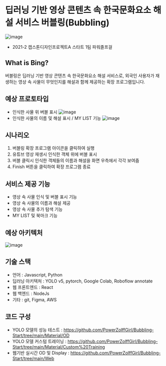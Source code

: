 # 딥러닝 기반 영상 콘텐츠 속 한국문화요소 해설 서비스 버블링(Bubbling)
![image](https://user-images.githubusercontent.com/78165538/145298017-ea6bacb5-0023-47a8-8c65-9356740d73a2.png)
- 2021-2 캡스톤디자인프로젝트A 스타트 1팀 파워졸프걸
## What is Bing?
버블링은 딥러닝 기반 영상 콘텐츠 속 한국문화요소 해설 서비스로, 외국인 사용자가 재생하는 영상 속 사물이 무엇인지를 해설과 함께 제공하는 확장 프로그램입니다.

## 예상 프로토타입

- 인식한 사물 위 버블 표시
![image](https://user-images.githubusercontent.com/78165538/145302307-a906fd87-5634-4913-bd44-97b7ba858912.png)
- 인식한 사물의 이름 및 해설 표시 / MY LIST 기능
![image](https://user-images.githubusercontent.com/78165538/145302459-ad5c4cfa-7c8e-4653-a948-aeda1c4a98b3.png)



## 시나리오

1) 버블링 확장 프로그램 아이콘을 클릭하여 실행
2) 유튜브 영상 재생시 인식한 객체 위에 버블 표시
3) 버블 클릭시 인식한 객체들의 이름과 해설을 화면 우측에서 각각 보여줌
4) Finish 버튼을 클릭하여 확장 프로그램 종료

## 서비스 제공 기능

- 영상 속 사물 인식 및 버블 표시 기능
- 영상 속 사물의 이름과 해설 제공
- 영상 속 사물 추가 탐색 기능
- MY LIST 및 북마크 기능

## 예상 아키텍처

![image](https://user-images.githubusercontent.com/78165538/145293710-53aeaf39-8406-4568-8030-7d44502ecab4.png)

## 기술 스택
- 언어 : Javascript, Python
- 딥러닝 아키텍처 : YOLO v5, pytorch, Google Colab, Roboflow annotate
- 웹 프론트엔드 : React
- 웹 백엔드 : NodeJs
- 기타 : git, Figma, AWS

## 코드 구성

- YOLO 모델의 성능 테스트 : https://github.com/PowerZolffGirl/Bubbling-Start/tree/main/Material/OD
- YOLO 모델 커스텀 트레이닝 : https://github.com/PowerZolffGirl/Bubbling-Start/tree/main/Material/Custom%20Training
- 웹기반 실시간 OD 및 Display : https://github.com/PowerZolffGirl/Bubbling-Start/tree/main/Web

